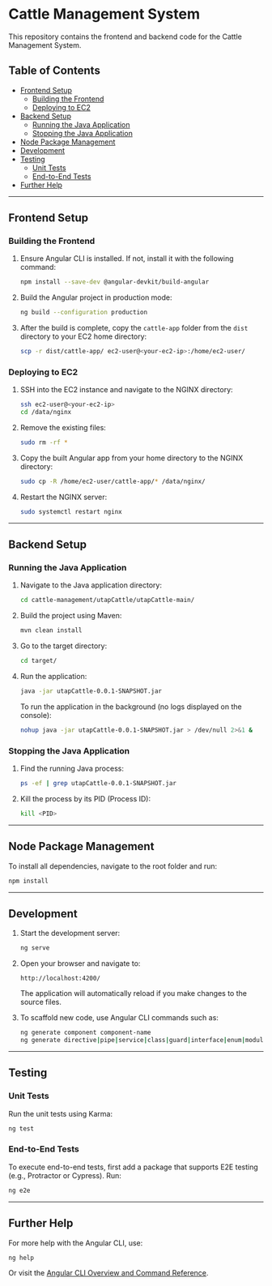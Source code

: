 # Cattle Management System

This repository contains the frontend and backend code for the Cattle Management System.

## Table of Contents
- [Frontend Setup](#frontend-setup)
  - [Building the Frontend](#building-the-frontend)
  - [Deploying to EC2](#deploying-to-ec2)
- [Backend Setup](#backend-setup)
  - [Running the Java Application](#running-the-java-application)
  - [Stopping the Java Application](#stopping-the-java-application)
- [Node Package Management](#node-package-management)
- [Development](#development)
- [Testing](#testing)
  - [Unit Tests](#unit-tests)
  - [End-to-End Tests](#end-to-end-tests)
- [Further Help](#further-help)

---

## Frontend Setup

### Building the Frontend
1. Ensure Angular CLI is installed. If not, install it with the following command:
   ```bash
   npm install --save-dev @angular-devkit/build-angular
   ```
2. Build the Angular project in production mode:
   ```bash
   ng build --configuration production
   ```
3. After the build is complete, copy the `cattle-app` folder from the `dist` directory to your EC2 home directory:
   ```bash
   scp -r dist/cattle-app/ ec2-user@<your-ec2-ip>:/home/ec2-user/
   ```

### Deploying to EC2
1. SSH into the EC2 instance and navigate to the NGINX directory:
   ```bash
   ssh ec2-user@<your-ec2-ip>
   cd /data/nginx
   ```
2. Remove the existing files:
   ```bash
   sudo rm -rf *
   ```
3. Copy the built Angular app from your home directory to the NGINX directory:
   ```bash
   sudo cp -R /home/ec2-user/cattle-app/* /data/nginx/
   ```
4. Restart the NGINX server:
   ```bash
   sudo systemctl restart nginx
   ```

---

## Backend Setup

### Running the Java Application
1. Navigate to the Java application directory:
   ```bash
   cd cattle-management/utapCattle/utapCattle-main/
   ```
2. Build the project using Maven:
   ```bash
   mvn clean install
   ```
3. Go to the target directory:
   ```bash
   cd target/
   ```
4. Run the application:
   ```bash
   java -jar utapCattle-0.0.1-SNAPSHOT.jar
   ```
   To run the application in the background (no logs displayed on the console):
   ```bash
   nohup java -jar utapCattle-0.0.1-SNAPSHOT.jar > /dev/null 2>&1 &
   ```

### Stopping the Java Application
1. Find the running Java process:
   ```bash
   ps -ef | grep utapCattle-0.0.1-SNAPSHOT.jar
   ```
2. Kill the process by its PID (Process ID):
   ```bash
   kill <PID>
   ```

---

## Node Package Management

To install all dependencies, navigate to the root folder and run:
```bash
npm install
```

---

## Development

1. Start the development server:
   ```bash
   ng serve
   ```
2. Open your browser and navigate to:
   ```
   http://localhost:4200/
   ```
   The application will automatically reload if you make changes to the source files.

3. To scaffold new code, use Angular CLI commands such as:
   ```bash
   ng generate component component-name
   ng generate directive|pipe|service|class|guard|interface|enum|module
   ```

---

## Testing

### Unit Tests
Run the unit tests using Karma:
```bash
ng test
```

### End-to-End Tests
To execute end-to-end tests, first add a package that supports E2E testing (e.g., Protractor or Cypress). Run:
```bash
ng e2e
```

---

## Further Help

For more help with the Angular CLI, use:
```bash
ng help
```
Or visit the [Angular CLI Overview and Command Reference](https://angular.io/cli).
